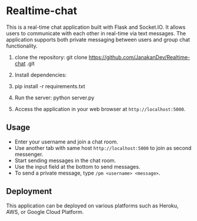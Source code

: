 # Realtime-chat
This is a real-time chat application built with Flask and Socket.IO. It allows users to communicate with each other in real-time via text messages. The application supports both private messaging between users and group chat functionality.
1. clone the repository:
git clone https://github.com/JanakanDev/Realtime-chat
.git

2. Install dependencies:

3. pip install -r requirements.txt

4. Run the server:  python server.py

5. Access the application in your web browser at `http://localhost:5000`.

## Usage

- Enter your username and join a chat room.
- Use another tab with same host `http://localhost:5000` to join as second messenger.
- Start sending messages in the chat room.
- Use the input field at the bottom to send messages.
- To send a private message, type `/pm <username> <message>`.


## Deployment

This application can be deployed on various platforms such as Heroku, AWS, or Google Cloud Platform.


   

